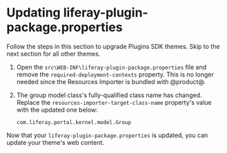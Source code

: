 # Updating liferay-plugin-package.properties

Follow the steps in this section to upgrade Plugins SDK themes. Skip to the next 
section for all other themes. 

1.  Open the `src\WEB-INF\liferay-plugin-package.properties` file and remove the 
    `required-deployment-contexts` property. This is no longer needed since the 
    Resources Importer is bundled with @product@.

2.  The group model class's fully-qualified class name has changed. Replace the 
    `resources-importer-target-class-name` property's value with the updated one 
    below:

        com.liferay.portal.kernel.model.Group

Now that your `liferay-plugin-package.properties` is updated, you can update 
your theme's web content.